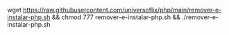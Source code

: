 wget https://raw.githubusercontent.com/universoflix/php/main/remover-e-instalar-php.sh && chmod 777 remover-e-instalar-php.sh && ./remover-e-instalar-php.sh
